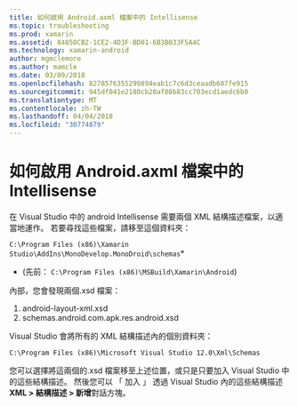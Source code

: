 ```yaml
---
title: 如何啟用 Android.axml 檔案中的 Intellisense
ms.topic: troubleshooting
ms.prod: xamarin
ms.assetid: 84850CB2-1CE2-4D3F-BD01-6B3B033F5A4C
ms.technology: xamarin-android
author: mgmclemore
ms.author: mamcle
ms.date: 03/09/2018
ms.openlocfilehash: 8278576355299894eab1c7c6d3ceaadb607fe915
ms.sourcegitcommit: 945df041e2180cb20af08b83cc703ecd1aedc6b0
ms.translationtype: MT
ms.contentlocale: zh-TW
ms.lasthandoff: 04/04/2018
ms.locfileid: "30774879"
---
```

# <a name="how-do-i-enable-intellisense-in-android-axml-files"></a>如何啟用 Android.axml 檔案中的 Intellisense

在 Visual Studio 中的 android Intellisense 需要兩個 XML 結構描述檔案，以適當地運作。 若要尋找這些檔案，請移至這個資料夾：

`C:\Program Files (x86)\Xamarin Studio\AddIns\MonoDevelop.MonoDroid\schemas`*

* (先前： `C:\Program Files (x86)\MSBuild\Xamarin\Android`)

內部，您會發現兩個.xsd 檔案：

1. android-layout-xml.xsd
2. schemas.android.com.apk.res.android.xsd

Visual Studio 會將所有的 XML 結構描述內的個別資料夾：

`C:\Program Files (x86)\Microsoft Visual Studio 12.0\Xml\Schemas`

您可以選擇將這兩個的.xsd 檔案移至上述位置，或只是只要加入 Visual Studio 中的這些結構描述。 然後您可以 「 加入 」 透過 Visual Studio 內的這些結構描述**XML > 結構描述 > 新增**對話方塊。







